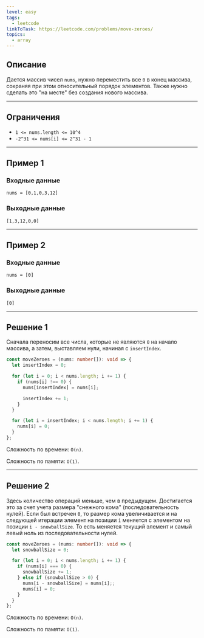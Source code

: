 ```yaml
---
level: easy
tags:
  - leetcode
linkToTask: https://leetcode.com/problems/move-zeroes/
topics:
  - array
---
```

## Описание

Дается массив чисел `nums`, нужно переместить все `0` в конец массива, сохраняя при этом относительный порядок элементов. Также нужно сделать это "на месте" без создания нового массива.

---
## Ограничения

- `1 <= nums.length <= 10^4`
- `-2^31 <= nums[i] <= 2^31 - 1`

---
## Пример 1

### Входные данные

```
nums = [0,1,0,3,12]
```
### Выходные данные

```
[1,3,12,0,0]
```

---
## Пример 2

### Входные данные

```
nums = [0]
```
### Выходные данные

```
[0]
```

---
## Решение 1

Сначала переносим все числа, которые не являются `0` на начало массива, а затем, выставляем нули, начиная с `insertIndex`.

```typescript
const moveZeroes = (nums: number[]): void => {
  let insertIndex = 0;

  for (let i = 0; i < nums.length; i += 1) {
    if (nums[i] !== 0) {
      nums[insertIndex] = nums[i];

      insertIndex += 1;
    }
  }

  for (let i = insertIndex; i < nums.length; i += 1) {
    nums[i] = 0;
  }
};
```

Сложность по времени: `O(n)`.

Сложность по памяти: `O(1)`.

---
## Решение 2

Здесь количество операций меньше, чем в предыдущем. Достигается это за счет учета размера "снежного кома" (последовательность нулей). Если был встречен `0`, то размер кома увеличивается и на следующей итерации элемент на позиции `i` меняется с элементом на позиции `i - snowballSize`. То есть меняется текущий элемент и самый левый ноль из последовательности нулей.

```typescript
const moveZeroes = (nums: number[]): void => {
  let snowballSize = 0;

  for (let i = 0; i < nums.length; i += 1) {
    if (nums[i] === 0) {
      snowballSize += 1;
    } else if (snowballSize > 0) {
      nums[i - snowballSize] = nums[i];;
      nums[i] = 0;
    }
  }
};
```

Сложность по времени: `O(n)`.

Сложность по памяти: `O(1)`.